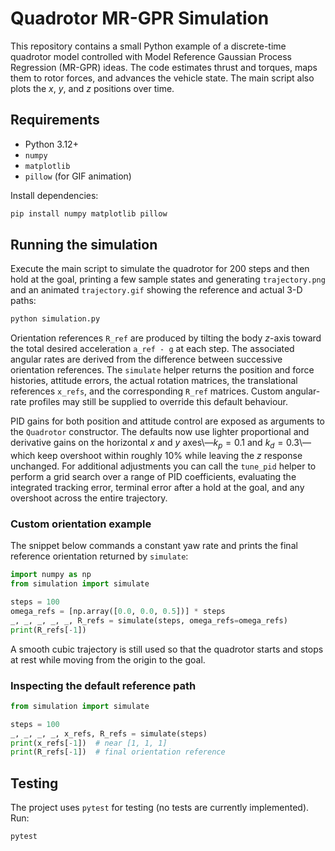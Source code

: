 # Quadrotor MR-GPR Simulation

This repository contains a small Python example of a discrete-time quadrotor model controlled with Model Reference Gaussian Process Regression (MR-GPR) ideas. The code estimates thrust and torques, maps them to rotor forces, and advances the vehicle state. The main script also plots the $x$, $y$, and $z$ positions over time.

## Requirements
- Python 3.12+
- `numpy`
- `matplotlib`
- `pillow` (for GIF animation)

Install dependencies:

```bash
pip install numpy matplotlib pillow
```

## Running the simulation
Execute the main script to simulate the quadrotor for 200 steps and then hold at the goal, printing a few sample states and generating `trajectory.png` and an animated `trajectory.gif` showing the reference and actual 3-D paths:

```bash
python simulation.py
```

Orientation references `R_ref` are produced by tilting the body $z$-axis toward
the total desired acceleration `a_ref - g` at each step.  The associated angular
rates are derived from the difference between successive orientation references.
The `simulate` helper returns the position and force histories, attitude errors,
the actual rotation matrices, the translational references `x_refs`, and the
corresponding `R_ref` matrices.  Custom angular-rate profiles may still be
supplied to override this default behaviour.

PID gains for both position and attitude control are exposed as arguments to
the `Quadrotor` constructor. The defaults now use lighter proportional and
derivative gains on the horizontal $x$ and $y$ axes\—$k_p=0.1$ and
$k_d=0.3$\—which keep overshoot within roughly $10\%$ while leaving the $z$
response unchanged. For additional adjustments you can call the `tune_pid`
helper to perform a grid search over a range of PID coefficients, evaluating
the integrated tracking error, terminal error after a hold at the goal, and any
overshoot across the entire trajectory.

### Custom orientation example

The snippet below commands a constant yaw rate and prints the final reference
orientation returned by `simulate`:

```python
import numpy as np
from simulation import simulate

steps = 100
omega_refs = [np.array([0.0, 0.0, 0.5])] * steps
_, _, _, _, _, R_refs = simulate(steps, omega_refs=omega_refs)
print(R_refs[-1])
```

A smooth cubic trajectory is still used so that the quadrotor starts and stops
at rest while moving from the origin to the goal.

### Inspecting the default reference path

```python
from simulation import simulate

steps = 100
_, _, _, _, x_refs, R_refs = simulate(steps)
print(x_refs[-1])  # near [1, 1, 1]
print(R_refs[-1])  # final orientation reference
```

## Testing
The project uses `pytest` for testing (no tests are currently implemented). Run:

```bash
pytest
```

